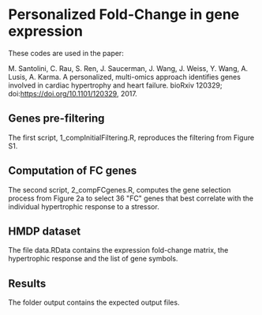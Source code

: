 # Personalized Fold-Change in gene expression

These codes are used in the paper:

M. Santolini, C. Rau, S. Ren, J. Saucerman, J. Wang, J. Weiss, Y. Wang, A. Lusis, A. Karma. A personalized, multi-omics approach identifies genes involved in cardiac hypertrophy and heart failure. bioRxiv 120329; doi:https://doi.org/10.1101/120329, 2017.

## Genes pre-filtering
The first script, 1_compInitialFiltering.R, reproduces the filtering from Figure S1.

## Computation of FC genes
The second script, 2_compFCgenes.R, computes the gene selection process from Figure 2a to select 36 "FC" genes that best correlate with the individual hypertrophic response to a stressor.

## HMDP dataset
The file data.RData contains the expression fold-change matrix, the hypertrophic response and the list of gene symbols.

## Results
The folder output contains the expected output files.
